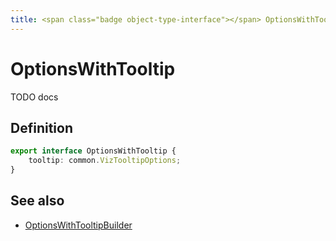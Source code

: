 ```yaml
---
title: <span class="badge object-type-interface"></span> OptionsWithTooltip
---
```

# <span class="badge object-type-interface"></span> OptionsWithTooltip

TODO docs

## Definition

```typescript
export interface OptionsWithTooltip {
	tooltip: common.VizTooltipOptions;
}

```
## See also

 * <span class="badge builder"></span> [OptionsWithTooltipBuilder](./builder-OptionsWithTooltipBuilder.md)
